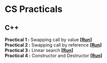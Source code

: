 # CS Practicals

## C++

**Practical 1 :** Swapping call by value **[[Run](https://replit.com/@Krishood/Swapping-call-by-value#Swapping_call_by_value.cpp)]**<br>
**Practical 2 :** Swapping call by reference **[[Run](https://replit.com/@Krishood/Swapping-call-by-reference#Swapping_call_by_reference.cpp)]**<br>
**Practical 3 :** Linear search **[[Run](https://replit.com/@Krishood/Linear-search#Linear_search.cpp)]**<br>
**Practical 4 :** Constructor and Destructor **[[Run](https://replit.com/@Krishood/Constructor-and-Destructor#Constructor_and_Destructor.cpp)]**<br>
